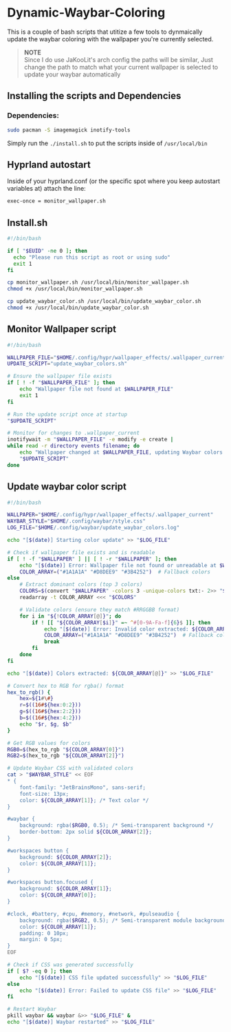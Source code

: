 # Dynamic-Waybar-Coloring

This is a couple of bash scripts that utitize a few tools to dynmaically update the waybar coloring with the wallpaper you're currently selected.

> **NOTE**  
>Since I do use JaKooLit's arch config the paths will be similar, 
>Just change the path to match what your current wallpaper is 
>selected to update your waybar automatically

## Installing the scripts and Dependencies

### Dependencies:
```bash
sudo pacman -S imagemagick inotify-tools
```

Simply run the `./install.sh` to put the scripts inside of `/usr/local/bin`


## Hyprland autostart
Inside of your hyprland.conf (or the specific spot where you keep autostart variables at) attach the line:

```bash
exec-once = monitor_wallpaper.sh
```

## Install.sh
```bash
#!/bin/bash

if [ "$EUID" -ne 0 ]; then
  echo "Please run this script as root or using sudo"
  exit 1
fi

cp monitor_wallpaper.sh /usr/local/bin/monitor_wallpaper.sh
chmod +x /usr/local/bin/monitor_wallpaper.sh

cp update_waybar_color.sh /usr/local/bin/update_waybar_color.sh
chmod +x /usr/local/bin/update_waybar_color.sh
```

## Monitor Wallpaper script
```bash
#!/bin/bash

WALLPAPER_FILE="$HOME/.config/hypr/wallpaper_effects/.wallpaper_current"
UPDATE_SCRIPT="update_waybar_colors.sh"

# Ensure the wallpaper file exists
if [ ! -f "$WALLPAPER_FILE" ]; then
    echo "Wallpaper file not found at $WALLPAPER_FILE"
    exit 1
fi

# Run the update script once at startup
"$UPDATE_SCRIPT"

# Monitor for changes to .wallpaper_current
inotifywait -m "$WALLPAPER_FILE" -e modify -e create |
while read -r directory events filename; do
    echo "Wallpaper changed at $WALLPAPER_FILE, updating Waybar colors..."
    "$UPDATE_SCRIPT"
done
```

## Update waybar color script
```bash
#!/bin/bash

WALLPAPER="$HOME/.config/hypr/wallpaper_effects/.wallpaper_current"
WAYBAR_STYLE="$HOME/.config/waybar/style.css"
LOG_FILE="$HOME/.config/waybar/update_waybar_colors.log"

echo "[$(date)] Starting color update" >> "$LOG_FILE"

# Check if wallpaper file exists and is readable
if [ ! -f "$WALLPAPER" ] || [ ! -r "$WALLPAPER" ]; then
    echo "[$(date)] Error: Wallpaper file not found or unreadable at $WALLPAPER" >> "$LOG_FILE"
    COLOR_ARRAY=("#1A1A1A" "#D8DEE9" "#3B4252")  # Fallback colors
else
    # Extract dominant colors (top 3 colors)
    COLORS=$(convert "$WALLPAPER" -colors 3 -unique-colors txt:- 2>> "$LOG_FILE" | tail -n +2 | awk '{print $3}' | head -n 3)
    readarray -t COLOR_ARRAY <<< "$COLORS"

    # Validate colors (ensure they match #RRGGBB format)
    for i in "${!COLOR_ARRAY[@]}"; do
        if ! [[ "${COLOR_ARRAY[$i]}" =~ ^#[0-9A-Fa-f]{6}$ ]]; then
            echo "[$(date)] Error: Invalid color extracted: ${COLOR_ARRAY[$i]}" >> "$LOG_FILE"
            COLOR_ARRAY=("#1A1A1A" "#D8DEE9" "#3B4252")  # Fallback colors
            break
        fi
    done
fi

echo "[$(date)] Colors extracted: ${COLOR_ARRAY[@]}" >> "$LOG_FILE"

# Convert hex to RGB for rgba() format
hex_to_rgb() {
    hex=${1#\#}
    r=$((16#${hex:0:2}))
    g=$((16#${hex:2:2}))
    b=$((16#${hex:4:2}))
    echo "$r, $g, $b"
}

# Get RGB values for colors
RGB0=$(hex_to_rgb "${COLOR_ARRAY[0]}")
RGB2=$(hex_to_rgb "${COLOR_ARRAY[2]}")

# Update Waybar CSS with validated colors
cat > "$WAYBAR_STYLE" << EOF
* {
    font-family: "JetBrainsMono", sans-serif;
    font-size: 13px;
    color: ${COLOR_ARRAY[1]}; /* Text color */
}

#waybar {
    background: rgba($RGB0, 0.5); /* Semi-transparent background */
    border-bottom: 2px solid ${COLOR_ARRAY[2]};
}

#workspaces button {
    background: ${COLOR_ARRAY[2]};
    color: ${COLOR_ARRAY[1]};
}

#workspaces button.focused {
    background: ${COLOR_ARRAY[1]};
    color: ${COLOR_ARRAY[0]};
}

#clock, #battery, #cpu, #memory, #network, #pulseaudio {
    background: rgba($RGB2, 0.5); /* Semi-transparent module background */
    color: ${COLOR_ARRAY[1]};
    padding: 0 10px;
    margin: 0 5px;
}
EOF

# Check if CSS was generated successfully
if [ $? -eq 0 ]; then
    echo "[$(date)] CSS file updated successfully" >> "$LOG_FILE"
else
    echo "[$(date)] Error: Failed to update CSS file" >> "$LOG_FILE"
fi

# Restart Waybar
pkill waybar && waybar &>> "$LOG_FILE" &
echo "[$(date)] Waybar restarted" >> "$LOG_FILE"
```

